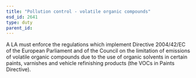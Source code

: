 ```yaml
---
title: "Pollution control - volatile organic compounds"
esd_id: 2641
type: duty
parent_id:  
---
```


A LA must enforce the regulations which implement Directive 2004/42/EC of the European Parliament and of the Council on the limitation of emissions of volatile organic compounds due to the use of organic solvents in certain paints, varnishes and vehicle refinishing products (the VOCs in Paints Directive).

